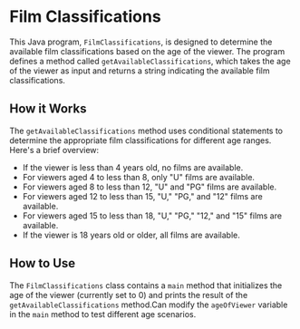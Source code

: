 # Film Classifications

This Java program, `FilmClassifications`, is designed to determine the available film classifications based on the age of the viewer. The program defines a method called `getAvailableClassifications`, which takes the age of the viewer as input and returns a string indicating the available film classifications.

## How it Works

The `getAvailableClassifications` method uses conditional statements to determine the appropriate film classifications for different age ranges. Here's a brief overview:

- If the viewer is less than 4 years old, no films are available.
- For viewers aged 4 to less than 8, only "U" films are available.
- For viewers aged 8 to less than 12, "U" and "PG" films are available.
- For viewers aged 12 to less than 15, "U," "PG," and "12" films are available.
- For viewers aged 15 to less than 18, "U," "PG," "12," and "15" films are available.
- If the viewer is 18 years old or older, all films are available.

## How to Use

The `FilmClassifications` class contains a `main` method that initializes the age of the viewer (currently set to 0) and prints the result of the `getAvailableClassifications` method.Can modify the `ageOfViewer` variable in the `main` method to test different age scenarios.